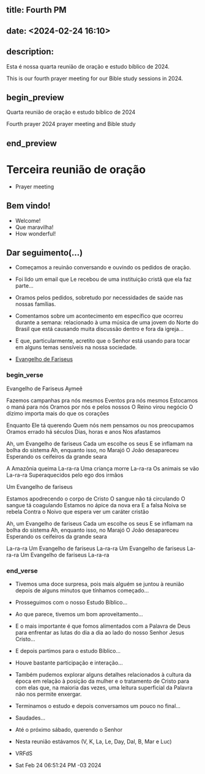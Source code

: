 ## title: Fourth PM
## date: <2024-02-24 16:10>

## description:

Esta é nossa quarta reunião de oração e estudo bíblico de 2024.

This is our fourth prayer meeting for our Bible study sessions in 2024.

## begin_preview

Quarta reunião de oração e estudo bíblico de 2024

Fourth prayer 2024 prayer meeting and Bible study

## end_preview

# Terceira reunião de oração
- Prayer meeting

## Bem vindo!

- Welcome!
- Que maravilha!
- How wonderful!

## Dar seguimento(...)

- Começamos a reuinão conversando e ouvindo os pedidos de oração.
- Foi lido um email que Le recebou de uma instituição cristã que ela faz parte...
- Oramos pelos pedidos, sobretudo por necessidades de saúde nas nossas famílias. 
- Comentamos sobre um acontecimento em específico que ocorreu durante a semana: relacionado à uma música de uma jovem do Norte do Brasil que está causando muita discussão dentro e fora da igreja... 
- E que, particularmente, acretito que o Senhor está usando para tocar em alguns temas sensíveis na nossa sociedade.

- [Evangelho de Fariseus](https://www.letras.mus.br/aymee/evangelho-de-fariseus-2/)

### begin_verse

Evangelho de Fariseus
Aymeê

Fazemos campanhas pra nós mesmos
Eventos pra nós mesmos
Estocamos o maná para nós
Oramos por nós e pelos nossos
O Reino virou negócio
O dízimo importa mais do que os corações

Enquanto Ele tá querendo
Quem nós nem pensamos ou nos preocupamos
Oramos errado há séculos
Dias, horas e anos
Nos afastamos

Ah, um Evangelho de fariseus
Cada um escolhe os seus
E se inflamam na bolha do sistema
Ah, enquanto isso, no Marajó
O João desapareceu
Esperando os ceifeiros da grande seara

A Amazônia queima
La-ra-ra
Uma criança morre
La-ra-ra
Os animais se vão
La-ra-ra
Superaquecidos pelo ego dos irmãos

Um Evangelho de fariseus

Estamos apodrecendo o corpo de Cristo
O sangue não tá circulando
O sangue tá coagulando
Estamos no ápice da nova era
E a falsa Noiva se rebela
Contra o Noivo que espera ver um caráter cristão

Ah, um Evangelho de fariseus
Cada um escolhe os seus
E se inflamam na bolha do sistema
Ah, enquanto isso, no Marajó
O João desapareceu
Esperando os ceifeiros da grande seara

La-ra-ra
Um Evangelho de fariseus
La-ra-ra
Um Evangelho de fariseus
La-ra-ra
Um Evangelho de fariseus
La-ra-ra

### end_verse

- Tivemos uma doce surpresa, pois mais alguém se juntou à reunião depois de alguns minutos que tínhamos  começado...

- Prosseguimos com o nosso Estudo Bíblico... 

- Ao que parece, tivemos um bom aproveitamento...

- E o mais importante é que fomos alimentados com a Palavra de Deus para enfrentar as lutas do dia a dia ao lado do nosso Senhor Jesus Cristo...

- E depois partimos para o estudo Bíblico...
- Houve bastante participação e interação...
- Também pudemos explorar alguns detalhes relacionados à cultura da época em relação à posição da mulher e o tratamento de Cristo para com elas que, na maioria das vezes, uma leitura superficial da Palavra não nos permite enxergar.
- Terminamos o estudo e depois conversamos um pouco no final...
- Saudades...
- Até o próximo sábado, querendo o Senhor

- Nesta reunião estávamos (V, K, La, Le, Day, Dal, B, Mar e Luc)

- VRFdS
- Sat Feb 24 06:51:24 PM -03 2024
